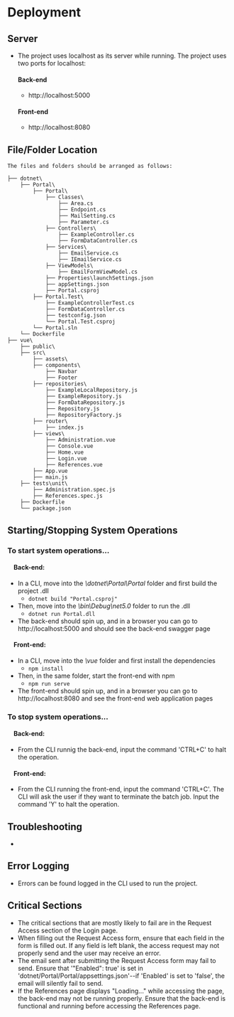 # Deployment 

## Server
- The project uses localhost as its server while running. The project uses two ports for localhost:
  #### Back-end
  - http://localhost:5000
  #### Front-end
  - http://localhost:8080

## File/Folder Location
    The files and folders should be arranged as follows: 
    
    ├── dotnet\                         
        ├── Portal\
            ├── Portal\
                ├── Classes\                    
                    ├── Area.cs                     
                    ├── Endpoint.cs                 
                    ├── MailSetting.cs              
                    ├── Parameter.cs                
                ├── Controllers\                
                    ├── ExampleController.cs        
                    ├── FormDataController.cs       
                ├── Services\                   
                    ├── EmailService.cs             
                    ├── IEmailService.cs            
                ├── ViewModels\                 
                    ├── EmailFormViewModel.cs       
                ├── Properties\launchSettings.json  
                ├── appSettings.json            
                ├── Portal.csproj               
            ├── Portal.Test\                    
                ├── ExampleControllerTest.cs        
                ├── FormDataController.cs          
                ├── testconfig.json                 
                └── Portal.Test.csproj          
            └── Portal.sln                      
        └── Dockerfile                      
    ├── vue\                            
        ├── public\                         
        ├── src\                            
            ├── assets\                         
            ├── components\                     
                ├── Navbar                          
                ├── Footer                          
            ├── repositories\                   
                ├── ExampleLocalRepository.js       
                ├── ExampleRepository.js            
                ├── FormDataRepository.js           
                ├── Repository.js                   
                ├── RepositoryFactory.js            
            ├── router\                         
                ├── index.js                        
            ├── views\                          
                ├── Administration.vue              
                ├── Console.vue                     
                ├── Home.vue                        
                ├── Login.vue                       
                ├── References.vue                  
            ├── App.vue                         
            ├── main.js                         
        ├── tests\unit\                     
            ├── Administration.spec.js      
            ├── References.spec.js          
        ├── Dockerfile                      
        └── package.json        

## Starting/Stopping System Operations
### To start system operations...
#### &emsp;Back-end:
- In a CLI, move into the *\dotnet\Portal\Portal* folder and first build the project .dll
    - `dotnet build "Portal.csproj"`
- Then, move into the *\bin\Debug\net5.0* folder to run the .dll
    - `dotnet run Portal.dll`
- The back-end should spin up, and in a browser you can go to http://localhost:5000 and should see the back-end swagger page

#### &emsp;Front-end:
- In a CLI, move into the *\vue* folder and first install the dependencies
    - `npm install`
- Then, in the same folder, start the front-end with npm
    - `npm run serve`
- The front-end should spin up, and in a browser you can go to http://localhost:8080 and see the front-end web application pages

### To stop system operations...
#### &emsp;Back-end:
- From the CLI runnig the back-end, input the command 'CTRL+C' to halt the operation.

#### &emsp;Front-end:
- From the CLI running the front-end, input the command 'CTRL+C'. The CLI will ask the user if they want to terminate the batch job. Input the command 'Y' to halt the operation.

## Troubleshooting
- 

## Error Logging
- Errors can be found logged in the CLI used to run the project.

## Critical Sections
- The critical sections that are mostly likely to fail are in the Request Access section of the Login page.
- When filling out the Request Access form, ensure that each field in the form is filled out. If any field is left blank, the access request may not properly send and the user may receive an error.
- The email sent after submitting the Request Access form may fail to send. Ensure that '"Enabled": true' is set in 'dotnet/Portal/Portal/appsettings.json'--if 'Enabled' is set to 'false', the email will silently fail to send.
- If the References page displays "Loading..." while accessing the page, the back-end may not be running properly. Ensure that the back-end is functional and running before accessing the References page.
